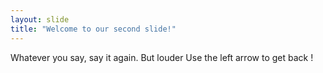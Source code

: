 ```yaml
---
layout: slide
title: "Welcome to our second slide!"
---
```

Whatever you say, say it again. But louder
Use the left arrow to get back !
